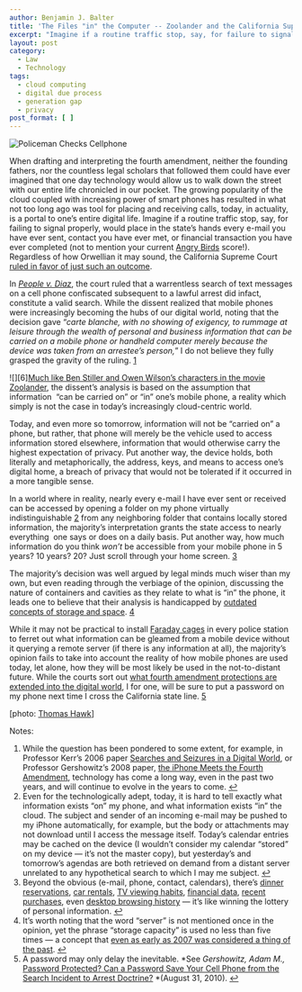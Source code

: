 ```yaml
---
author: Benjamin J. Balter
title: 'The Files "in" the Computer -- Zoolander and the California Supreme Court'
excerpt: "Imagine if a routine traffic stop, say, for failure to signal or wear a seat belt would place in the state's hands every e-mail you've ever sent, contact your ever met, or financial transaction your ever completed. The California Supreme Court ruled in favor of just that."
layout: post
category:
  - Law
  - Technology
tags:
  - cloud computing
  - digital due process
  - generation gap
  - privacy
post_format: [ ]
---
```

![Policeman Checks Cellphone](http://cdn.benbalter.com/wp-content/uploads/2011/01/policeman.jpg "Policeman Checks Cellphone")

When drafting and interpreting the fourth amendment, neither the founding fathers, nor the countless legal scholars that followed them could have ever imagined that one day technology would allow us to walk down the street with our entire life chronicled in our pocket. The growing popularity of the cloud coupled with increasing power of smart phones has resulted in what not too long ago was tool for placing and receiving calls, today, in actuality, is a portal to one’s entire digital life. Imagine if a routine traffic stop, say, for failing to signal properly, would place in the state’s hands every e-mail you have ever sent, contact you have ever met, or financial transaction you have ever completed (not to mention your current [Angry Birds](http://en.wikipedia.org/wiki/Angry_Birds) score!). Regardless of how Orwellian it may sound, the California Supreme Court [ruled in favor of just such an outcome](http://arstechnica.com/tech-policy/news/2011/01/warrantless-cell-phone-search-gets-a-green-light-in-california.ars?comments=1#comments-bar).

In *[People v. Diaz](http://www.courtinfo.ca.gov/opinions/documents/S166600.PDF)*, the court ruled that a warrentless search of text messages on a cell phone confiscated subsequent to a lawful arrest did infact, constitute a valid search. While the dissent realized that mobile phones were increasingly becoming the hubs of our digital world, noting that the decision gave “*carte blanche, with no showing of exigency, to rummage at leisure through the wealth of personal and business information that can be carried on a mobile phone or handheld computer merely because the device was taken from an arrestee’s person,*” I do not believe they fully grasped the gravity of the ruling. [1](#note-2020-1 "While the question has been pondered to some extent, for example, in Professor Kerr’s 2006 paper Searches and Seizures in a Digital World, or Professor Gershowitz’s 2008 paper, the iPhone Meets the Fourth Amendment, technology has come a long way, even in the past two years, and will continue to evolve in the years to come.")

![][6][Much like Ben Stiller and Owen Wilson’s characters in the movie Zoolander](http://cdn.benbalter.com/wp-content/uploads/2011/01/zoolander-300x188.jpg "Zoolander"), the dissent’s analysis is based on the assumption that information  “can be carried on” or “in” one’s mobile phone, a reality which simply is not the case in today’s increasingly cloud-centric world.

Today, and even more so tomorrow, information will not be “carried on” a phone, but rather, that phone will merely be the vehicle used to access information stored elsewhere, information that would otherwise carry the highest expectation of privacy. Put another way, the device holds, both literally and metaphorically, the address, keys, and means to access one’s digital home, a breach of privacy that would not be tolerated if it occurred in a more tangible sense.

In a world where in reality, nearly every e-mail I have ever sent or received can be accessed by opening a folder on my phone virtually indistinguishable [2](http://www.youtube.com/watch?v=_m_PncKuDao&feature=related#t=1m16s) from any neighboring folder that contains locally stored information, the majority’s interpretation grants the state access to nearly everything  one says or does on a daily basis. Put another way, how much information do you think *won’t* be accessible from your mobile phone in 5 years? 10 years? 20? Just scroll through your home screen. [3](#note-2020-2 "Even for the technologically adept, today, it is hard to tell exactly  what information exists “on” my phone, and what information exists “in”  the cloud. The subject and sender of an incoming e-mail may be pushed to  my iPhone automatically, for example, but the body or attachments may  not download until I access the message itself. Today’s calendar entries  may be cached on the device (I wouldn’t consider my calendar “stored”  on my device — it’s not the master copy), but yesterday’s and  tomorrow’s agendas are both retrieved on demand from a distant server  unrelated to any hypothetical search to which I may me subject.")

The majority’s decision was well argued by legal minds much wiser than my own, but even reading through the verbiage of the opinion, discussing the nature of containers and cavities as they relate to what is “in” the phone, it leads one to believe that their analysis is handicapped by [outdated concepts of storage and space](#note-2020-3 "Beyond the obvious (e-mail, phone, contact, calendars), there’s dinner reservations, car rentals, TV viewing habits, financial data, recent purchases, even desktop browsing history — it’s like winning the lottery of personal information."). [4](http://movieclips.com/sgNVB-zoolander-movie-computer-experts/)

While it may not be practical to install [Faraday cages](#note-2020-4 "It’s worth noting that the word “server” is not mentioned once in the  opinion, yet the phrase “storage capacity” is used no less than five  times — a concept that even as early as 2007 was considered a thing of the past.") in every police station to ferret out what information can be gleamed from a mobile device without it querying a remote server (if there is any information at all), the majority’s opinion fails to take into account the reality of how mobile phones are used today, let alone, how they will be most likely be used in the not-to-distant future. While the courts sort out [what fourth amendment protections are extended into the digital world](http://en.wikipedia.org/wiki/Faraday_cage), I for one, will be sure to put a password on my phone next time I cross the California state line. [5](http://ben.balter.com/2010/12/20/late-night-infomercials/)

[photo: [Thomas Hawk](#note-2020-5 "A password may only delay the inevitable. See Gershowitz, Adam M., Password Protected? Can a Password Save Your Cell Phone from the Search Incident to Arrest Doctrine? (August 31, 2010).")]

Notes:

1.  While the question has been pondered to some extent, for example, in Professor Kerr’s 2006 paper [Searches and Seizures in a Digital World](http://www.flickr.com/photos/thomashawk/61076493/), or Professor Gershowitz’s 2008 paper, [the iPhone Meets the Fourth Amendment](http://papers.ssrn.com/sol3/papers.cfm?abstract_id=697541), technology has come a long way, even in the past two years, and will continue to evolve in the years to come. [↩](http://papers.ssrn.com/sol3/papers.cfm?abstract_id=1084503)
2.  Even for the technologically adept, today, it is hard to tell exactly what information exists “on” my phone, and what information exists “in” the cloud. The subject and sender of an incoming e-mail may be pushed to my iPhone automatically, for example, but the body or attachments may not download until I access the message itself. Today’s calendar entries may be cached on the device (I wouldn’t consider my calendar “stored” on my device — it’s not the master copy), but yesterday’s and tomorrow’s agendas are both retrieved on demand from a distant server unrelated to any hypothetical search to which I may me subject. [↩](#return-note-2020-1)
3.  Beyond the obvious (e-mail, phone, contact, calendars), there’s [dinner reservations](#return-note-2020-2), [car rentals](http://itunes.apple.com/us/app/opentable/id296581815?mt=8), [TV viewing habits](http://www.zipcar.com/iphone/), [financial data](http://www.engadget.com/2010/11/15/comcast-xfinity-remote-app-for-iphone-ipad-launches-video-stre/), [recent purchases](http://www.mint.com/features/iphone/), even [desktop browsing history](http://www.amazon.com/gp/feature.html?ie=UTF8&docId=1000291661) — it’s like winning the lottery of personal information. [↩](http://www.mozilla.com/en-US/mobile/home/)
4.  It’s worth noting that the word “server” is not mentioned once in the opinion, yet the phrase “storage capacity” is used no less than five times — a concept that [even as early as 2007 was considered a thing of the past](#return-note-2020-3). [↩](http://mashable.com/2007/05/14/yahoo-mail-unlimited/)
5.  A password may only delay the inevitable. *See *Gershowitz, Adam M.,* [Password Protected? Can a Password Save Your Cell Phone from the Search Incident to Arrest Doctrine?](#return-note-2020-4) *(August 31, 2010). [↩](http://ssrn.com/abstract=1669403)